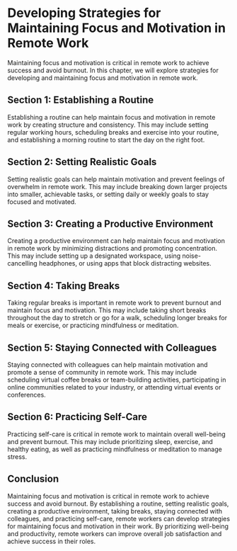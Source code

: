 Developing Strategies for Maintaining Focus and Motivation in Remote Work
=====================================================================================================================================

Maintaining focus and motivation is critical in remote work to achieve success and avoid burnout. In this chapter, we will explore strategies for developing and maintaining focus and motivation in remote work.

Section 1: Establishing a Routine
---------------------------------

Establishing a routine can help maintain focus and motivation in remote work by creating structure and consistency. This may include setting regular working hours, scheduling breaks and exercise into your routine, and establishing a morning routine to start the day on the right foot.

Section 2: Setting Realistic Goals
----------------------------------

Setting realistic goals can help maintain motivation and prevent feelings of overwhelm in remote work. This may include breaking down larger projects into smaller, achievable tasks, or setting daily or weekly goals to stay focused and motivated.

Section 3: Creating a Productive Environment
--------------------------------------------

Creating a productive environment can help maintain focus and motivation in remote work by minimizing distractions and promoting concentration. This may include setting up a designated workspace, using noise-cancelling headphones, or using apps that block distracting websites.

Section 4: Taking Breaks
------------------------

Taking regular breaks is important in remote work to prevent burnout and maintain focus and motivation. This may include taking short breaks throughout the day to stretch or go for a walk, scheduling longer breaks for meals or exercise, or practicing mindfulness or meditation.

Section 5: Staying Connected with Colleagues
--------------------------------------------

Staying connected with colleagues can help maintain motivation and promote a sense of community in remote work. This may include scheduling virtual coffee breaks or team-building activities, participating in online communities related to your industry, or attending virtual events or conferences.

Section 6: Practicing Self-Care
-------------------------------

Practicing self-care is critical in remote work to maintain overall well-being and prevent burnout. This may include prioritizing sleep, exercise, and healthy eating, as well as practicing mindfulness or meditation to manage stress.

Conclusion
----------

Maintaining focus and motivation is critical in remote work to achieve success and avoid burnout. By establishing a routine, setting realistic goals, creating a productive environment, taking breaks, staying connected with colleagues, and practicing self-care, remote workers can develop strategies for maintaining focus and motivation in their work. By prioritizing well-being and productivity, remote workers can improve overall job satisfaction and achieve success in their roles.


